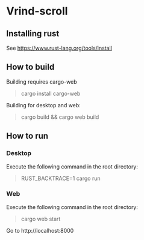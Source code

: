 # Vrind-scroll
## Installing rust
See https://www.rust-lang.org/tools/install
## How to build
Building requires cargo-web
> cargo install cargo-web

Building for desktop and web:
> cargo build && cargo web build
## How to run
### Desktop
Execute the following command in the root directory:
> RUST_BACKTRACE=1 cargo run
### Web
Execute the following command in the root directory:
> cargo web start

Go to http://localhost:8000
